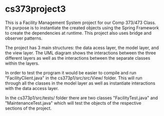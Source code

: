# cs373project3

This is a Facility Management System project for our Comp 373/473 Class. It's purpose is to instantiate the created objects using the Spring Framework to create the dependencies at runtime. This project also uses bridge and observer patterns.

The project has 3 main structures: the data acess layer, the model layer, and the view layer.
The UML diagram shows the interactions between the three different layers as well as the interactions between the separate classes within the layers.

In order to test the program it would be easier to compile and run "FacilityClient.java" in the cs373p1/src/src/View/ folder. This will run through all the classes in the model layer as well as instantiate interactions with the data access layer.

In the cs373p1/src/tests/ folder there are two classes "FacilityTest.java" and "MaintenanceTest.java" which will test the objects of the respective sections of the project.
